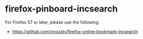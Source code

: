 firefox-pinboard-incsearch
==========================

For Firefox 57 or later, please use the following.
* https://github.com/onozaty/firefox-online-bookmark-incsearch
